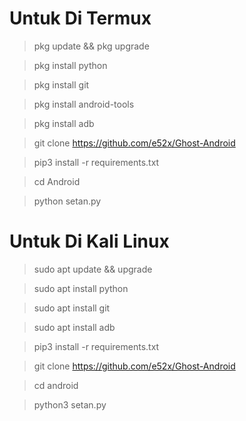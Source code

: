 





# Untuk Di Termux 

> pkg update && pkg upgrade

> pkg install python

> pkg install git

> pkg install android-tools

> pkg install adb 

> git clone https://github.com/e52x/Ghost-Android

> pip3 install -r requirements.txt

> cd Android

> python setan.py


# Untuk  Di Kali Linux 

> sudo apt update && upgrade

> sudo apt install python

> sudo apt install git

> sudo apt install adb

> pip3 install -r requirements.txt

> git clone https://github.com/e52x/Ghost-Android

> cd android 

> python3 setan.py
